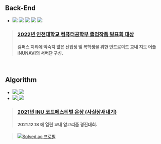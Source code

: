 ## Back-End

- <img src="https://img.shields.io/badge/IntelliJ-000000?style=flat&logo=IntelliJ IDEA&logoColor=white"/> [<img src="https://img.shields.io/badge/Spring-6DB33F?style=flat&logo=Spring Boot&logoColor=white"/>](https://github.com/liardanc3/Spring) [<img src="https://img.shields.io/badge/Spring Boot-6DB33F?style=flat&logo=Spring Boot&logoColor=white"/>](https://github.com/liardanc3/Spring) <img src="https://img.shields.io/badge/Java-6DB33F?style=flat&logo=JAVA&logoColor=white"> <img src="https://img.shields.io/badge/MySQL-4479A1?style=flat&logo=MySQL&logoColor=white">
> ### [2022년 인천대학교 컴퓨터공학부 졸업작품 발표회 대상](https://github.com/liardanc3/inunavi)
> #### 캠퍼스 지리에 익숙치 않은 신입생 및 복학생을 위한 안드로이드 교내 지도 어플 iNUNAVI의 서버단 구성.



<br>


## Algorithm
- [<img src="https://img.shields.io/badge/Visual Studio-5C2D91?style=flat&logo=Visual studio&logoColor=white"/> <img src="https://img.shields.io/badge/C++-00599C?style=flat&logo=cplusplus&logoColor=white"/>](https://github.com/liardanc3/Algorithm)
- [<img src="https://img.shields.io/badge/IntelliJ-000000?style=flat&logo=IntelliJ IDEA&logoColor=white"/> <img src="https://img.shields.io/badge/Java-6DB33F?style=flat&logo=Java&logoColor=white"/>](https://github.com/liardanc3/Algorithm)

> ### [2021년 INU 코드페스티벌 은상 (사실상새내기)](https://www.acmicpc.net/contest/spotboard/727)
> #### __2021.12.18 에 열린 교내 알고리즘 경진대회.__

> [![Solved.ac 프로필](http://mazassumnida.wtf/api/v2/generate_badge?boj=l1ardanc3)](https://solved.ac/l1ardanc3)
